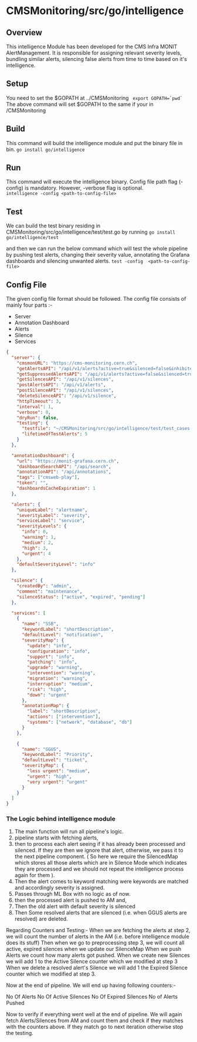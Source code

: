 # CMSMonitoring/src/go/intelligence

## Overview

This intelligence Module has been developed for the CMS Infra MONIT AlertManagement. It is responsible for assigning relevant severity levels, bundling similar alerts, silencing false alerts from time to time based on it's intelligence.

## Setup

You need to set the $GOPATH at ../CMSMonitoring
```  export GOPATH=`pwd` ```
The above command will set $GOPATH to the same if your in /CMSMonitoring

## Build

This command will build the intelligence module and put the binary file in bin.
`go install go/intelligence`

## Run

This command will execute the intelligence binary. Config file path flag (-config) is mandatory. However, -verbose flag is optional.  
`intelligence -config <path-to-config-file>`

## Test
We can build the test binary residing in CMSMonitoring/src/go/intelligence/test/test.go by running
`go install go/intelligence/test`

and then we can run the below command which will test the whole pipeline by pushing test alerts, changing their severity value, annotating the Grafana dashboards and silencing unwanted alerts.
`test -config  <path-to-config-file>`


## Config File

The given config file format should be followed. The config file consists of mainly four parts :-

- Server
- Annotation Dashboard
- Alerts
- Silence
- Services

```json
{
  "server": {
    "cmsmonURL": "https://cms-monitoring.cern.ch",
    "getAlertsAPI": "/api/v1/alerts?active=true&silenced=false&inhibited=false&unprocessed=false",
    "getSuppressedAlertsAPI": "/api/v1/alerts?active=false&silenced=true",
    "getSilencesAPI": "/api/v1/silences",
    "postAlertsAPI": "/api/v1/alerts",
    "postSilenceAPI": "/api/v1/silences",
    "deleteSilenceAPI": "/api/v1/silence",
    "httpTimeout": 3,
    "interval": 1,
    "verbose": 0,
    "dryRun": false,
    "testing": {
      "testfile": "~/CMSMonitoring/src/go/intelligence/test/test_cases.json",
      "lifetimeOfTestAlerts": 5
    }
  },

  "annotationDashboard": {
    "url": "https://monit-grafana.cern.ch",
    "dashboardSearchAPI": "/api/search",
    "annotationAPI": "/api/annotations",
    "tags": ["cmsweb-play"],
    "token": "",
    "dashboardsCacheExpiration": 1
  },

  "alerts": {
    "uniqueLabel": "alertname",
    "severityLabel": "severity",
    "serviceLabel": "service",
    "severityLevels": {
      "info": 0,
      "warning": 1,
      "medium": 2,
      "high": 3,
      "urgent": 4
    },
    "defaultSeverityLevel": "info"
  },

  "silence": {
    "createdBy": "admin",
    "comment": "maintenance",
    "silenceStatus": ["active", "expired", "pending"]
  },

  "services": [
    {
      "name": "SSB",
      "keywordLabel": "shortDescription",
      "defaultLevel": "notification",
      "severityMap": {
        "update": "info",
        "configuration": "info",
        "support": "info",
        "patching": "info",
        "upgrade": "warning",
        "intervention": "warning",
        "migration": "warning",
        "interruption": "medium",
        "risk": "high",
        "down": "urgent"
      },
      "annotationMap": {
        "label": "shortDescription",
        "actions": ["intervention"],
        "systems": ["network", "database", "db"]
      }
    },

    {
      "name": "GGUS",
      "keywordLabel": "Priority",
      "defaultLevel": "ticket",
      "severityMap": {
        "less urgent": "medium",
        "urgent": "high",
        "very urgent": "urgent"
      }
    }
  ]
}
```
### The Logic behind intelligence module
1) The main function will run all pipeline's logic.
2) pipeline starts with fetching alerts,
3) then to process each alert seeing if it has already been processed and silenced. If they are then we ignore that alert, otherwise, we pass it to the next pipeline component. ( So here we require the SilencedMap which stores all those alerts which are in Silence Mode which indicates they are processed and we should not repeat the intelligence process again for them ).
4) Then the alert comes to keyword matching were keywords are matched and accordingly severity is assigned.
5) Passes through ML Box with no logic as of now.
6) then the processed alert is pushed to AM and,
7) Then the old alert with default severity is silenced
8) Then Some resolved alerts that are silenced (i.e. when GGUS alerts are resolved) are deleted.

Regarding Counters and Testing:-
When we are fetching the alerts at step 2, we will count the number of alerts in the AM (i.e. before intelligence module does its stuff)
Then when we go to preprocessing step 3, we will count all active, expired silences when we update our SilenceMap
When we push Alerts we count how many alerts got pushed.
When we create new Silences we will add 1 to the Active Silence counter which we modified at step 3
When we delete a resolved alert's Silence we will add 1 the Expired Silence counter which we modified at step 3.

Now at the end of pipeline. We will end up having following counters:-

No Of Alerts
No Of Active Silences
No Of Expired Silences
No of Alerts Pushed

Now to verify if everything went well at the end of pipeline. We will again fetch Alerts/Silences from AM and count them and check if they matches with the counters above. If they match go to next iteration otherwise stop the testing.